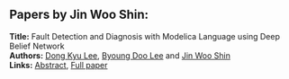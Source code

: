 <h2>Papers by Jin Woo Shin:</h2>
<p>
<b>Title:</b> Fault Detection and Diagnosis with Modelica Language using Deep Belief Network<br />
<b>Authors:</b> <a href="../authors/author_178.html">Dong Kyu Lee</a>, <a href="../authors/author_177.html">Byoung Doo Lee</a> and <a href="../authors/author_287.html">Jin Woo Shin</a><br />
<b>Links:</b> <a href="../abstracts/abstract_66.pdf">Abstract</a>, <a href="../submissions/ecp15118615_LeeLeeShin.pdf">Full paper</a>
</p>
